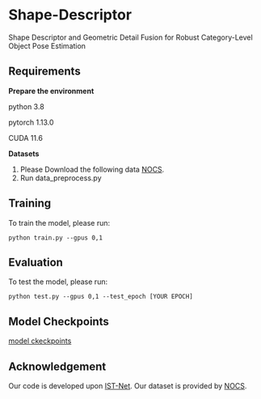 # Shape-Descriptor
Shape Descriptor and Geometric Detail Fusion for Robust Category-Level Object Pose Estimation

## Requirements
**Prepare the environment**

python 3.8

pytorch 1.13.0

CUDA 11.6

**Datasets**
1. Please Download the following data [NOCS](https://github.com/hughw19/NOCS_CVPR2019).
2. Run data_preprocess.py

## Training
To train the model, please run:

<code>python train.py  --gpus 0,1</code>


## Evaluation
To test the model, please run:

<code>python test.py --gpus 0,1 --test_epoch [YOUR EPOCH]</code>

## Model Checkpoints
[model ckeckpoints](https://drive.google.com/drive/folders/194Nuz10NVW2iOj_ccdVc9tqZ8jRwc7kP?usp=sharing)

## Acknowledgement
Our code is developed upon [IST-Net](https://github.com/CVMI-Lab/IST-Net?tab=readme-ov-file).
Our dataset is provided by [NOCS](https://github.com/hughw19/NOCS_CVPR2019).













